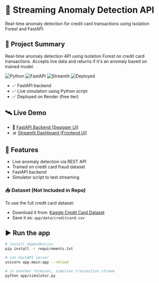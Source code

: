 # 🧠 Streaming Anomaly Detection API

Real-time anomaly detection for credit card transactions using Isolation Forest and FastAPI.

## 🚀 Project Summary

Real-time anomaly detection API using Isolation Forest on credit card transactions. Accepts live data and returns if it's an anomaly based on trained model.

![Python](https://img.shields.io/badge/Made%20With-Python-blue)
![FastAPI](https://img.shields.io/badge/API-FastAPI-green)
![Streamlit](https://img.shields.io/badge/UI-Streamlit-orange)
![Deployed](https://img.shields.io/badge/Hosted%20On-Render%20+%20Streamlit-brightgreen)

- ✅ FastAPI backend
- ✅ Live simulation using Python script
- ✅ Deployed on Render (free tier)

## 🛰️ Live Demo

- 🔗 [FastAPI Backend (Swagger UI)](https://streaming-anomaly-api.onrender.com/docs)
- 📊 [Streamlit Dashboard (Frontend UI)](https://streaming-anomaly-api.streamlit.app)

## 🧠 Features

- Live anomaly detection via REST API
- Trained on credit card fraud dataset
- FastAPI backend
- Simulator script to test streaming

### 📥 Dataset (Not Included in Repo)

To use the full credit card dataset:

- Download it from: [Kaggle Credit Card Dataset](https://www.kaggle.com/mlg-ulb/creditcardfraud)
- Save it as: `app/data/creditcard.csv`

## ▶️ Run the app

```bash
# install dependencies
pip install -r requirements.txt

# run FastAPI server
uvicorn app.main:app --reload

# in another terminal, simulate transaction stream
python app/simulator.py
```
